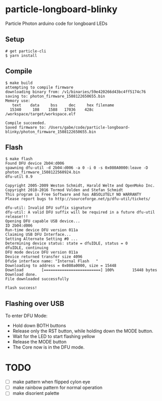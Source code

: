 # particle-longboard-blinky
Particle Photon arduino code for longboard LEDs

## Setup

```
# get particle-cli
$ yarn install
```

## Compile

```
$ make build
attempting to compile firmware
downloading binary from: /v1/binaries/59e420266d43bc4ff5174c76
saving to: photon_firmware_1508122650655.bin
Memory use:
   text    data     bss     dec     hex filename
  15340     108    1588   17036    428c /workspace/target/workspace.elf

Compile succeeded.
Saved firmware to: /Users/gabe/code/particle-longboard-blinky/photon_firmware_1508122650655.bin
```

## Flash

```
$ make flash
Found DFU device 2b04:d006
spawning dfu-util -d 2b04:d006 -a 0 -i 0 -s 0x080A0000:leave -D photon_firmware_1508122560924.bin
dfu-util 0.9

Copyright 2005-2009 Weston Schmidt, Harald Welte and OpenMoko Inc.
Copyright 2010-2016 Tormod Volden and Stefan Schmidt
This program is Free Software and has ABSOLUTELY NO WARRANTY
Please report bugs to http://sourceforge.net/p/dfu-util/tickets/

dfu-util: Invalid DFU suffix signature
dfu-util: A valid DFU suffix will be required in a future dfu-util release!!!
Opening DFU capable USB device...
ID 2b04:d006
Run-time device DFU version 011a
Claiming USB DFU Interface...
Setting Alternate Setting #0 ...
Determining device status: state = dfuIDLE, status = 0
dfuIDLE, continuing
DFU mode device DFU version 011a
Device returned transfer size 4096
DfuSe interface name: "Internal Flash   "
Downloading to address = 0x080a0000, size = 15448
Download        [=========================] 100%        15448 bytes
Download done.
File downloaded successfully

Flash success!
```

## Flashing over USB

To enter DFU Mode:
- Hold down BOTH buttons
- Release only the RST button, while holding down the MODE button.
- Wait for the LED to start flashing yellow
- Release the MODE button
- The Core now is in the DFU mode.

# TODO
- [ ] make pattern when flipped cylon eye
- [ ] make rainbow pattern for normal operation
- [ ] make disorient palette
